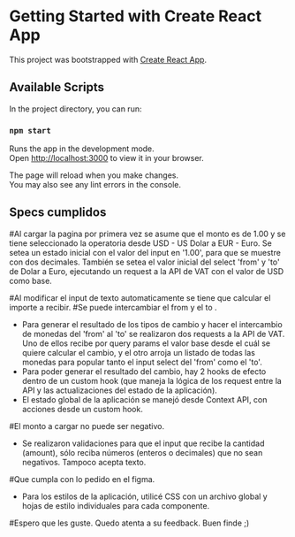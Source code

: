 # Getting Started with Create React App

This project was bootstrapped with [Create React App](https://github.com/facebook/create-react-app).

## Available Scripts

In the project directory, you can run:

### `npm start`

Runs the app in the development mode.\
Open [http://localhost:3000](http://localhost:3000) to view it in your browser.

The page will reload when you make changes.\
You may also see any lint errors in the console.

## Specs cumplidos
#Al cargar la pagina por primera vez se asume que el monto es de 1.00 y se tiene seleccionado la operatoria desde USD - US Dolar a EUR - Euro.
Se setea un estado inicial con el valor del input en '1.00', para que se muestre con dos decimales. También se setea el valor inicial del select 'from' y 'to' de Dolar a Euro, ejecutando un request a la API de VAT con el valor de USD como base. 

#Al modificar el input de texto automaticamente se tiene que calcular el importe a recibir.
#Se puede intercambiar el from y el to .
- Para generar el resultado de los tipos de cambio y hacer el intercambio de monedas del 'from' al 'to' se realizaron dos requests a la API de VAT. Uno de ellos recibe por query params el valor base desde el cuál se quiere calcular el cambio, y el otro arroja un listado de todas las monedas para popular tanto el input select del 'from' como el 'to'. 
- Para poder generar el resultado del cambio, hay 2 hooks de efecto dentro de un custom hook (que maneja la lógica de los request entre la API y las actualizaciones del estado de la aplicación). 
- El estado global de la aplicación se manejó desde Context API, con acciones desde un custom hook. 

#El monto a cargar no puede ser negativo.
- Se realizaron validaciones para que el input que recibe la cantidad (amount), sólo reciba números (enteros o decimales) que no sean negativos. Tampoco acepta texto. 

#Que cumpla con lo pedido en el figma. 
- Para los estilos de la aplicación, utilicé CSS con un archivo global y hojas de estilo individuales para cada componente. 

#Espero que les guste. Quedo atenta a su feedback. Buen finde ;)



